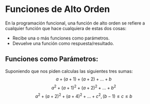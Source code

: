 # Funciones de Alto Orden
En la programación funcional, una función de alto orden se refiere a cualquier función que hace cualquiera de estas dos cosas:
- Recibe una o más funciones como parámetros.
- Devuelve una función como respuesta/resultado.

## Funciones como Parámetros: 
Suponiendo que nos piden calculas las siguientes tres sumas:
$$
a + (a + 1) + (a + 2) + . . . + b 
$$
$$
a^2 + (a + 1)^2 + (a + 2)^2 + . . . + b^2
$$
$$
a^2 + (a + 2)^2 + (a + 4)^2 + . . . + c^2, (b − 1) ≤ c ≤ b
$$
